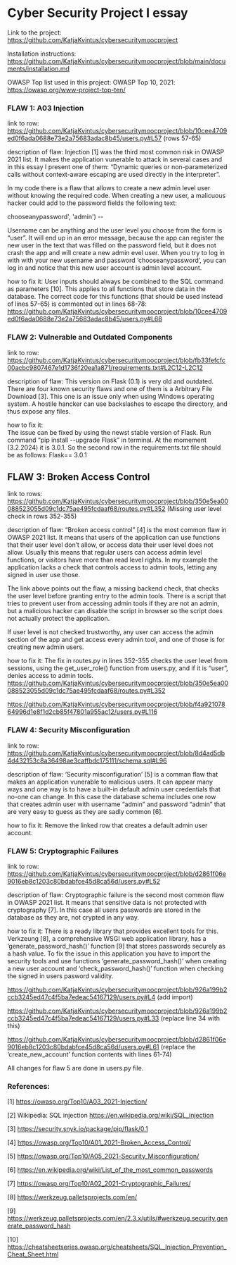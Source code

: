 
# Cyber Security Project I essay


Link to the project:
https://github.com/KatjaKvintus/cybersecuritymoocproject 

Installation instructions: 
https://github.com/KatjaKvintus/cybersecuritymoocproject/blob/main/documents/installation.md 

OWASP Top list used in this project: 
OWASP Top 10, 2021: https://owasp.org/www-project-top-ten/



### FLAW 1: A03 Injection 

link to row: https://github.com/KatjaKvintus/cybersecuritymoocproject/blob/10cee4709ed0f6ada0688e73e2a75683adac8b45/users.py#L57 
(rows 57-65)

description of flaw: 
Injection [1] was the third most common risk in OWASP 2021 list. It makes the application vunerable to attack in several cases and in this essay I present one of them: “Dynamic queries or non-parameterized calls without context-aware escaping are used directly in the interpreter”.

In my code there is a flaw that allows to create a new admin level user without knowing the required code. When creating a new user, a malicuous hacker could add to the password fields the following text:

chooseanypassword', 'admin') --

Username can be anything and the user level you choose from the form is “user”. It will end up in an error message, because the app can register the new user in the text that was filled on the password field, but it does not crash the app and will create a new admin evel user. When you try to log in with with your new username and password ‘chooseanypassword’, you can log in and notice that this new user account is admin level account. 

how to fix it: 
User inputs should always be combined to the SQL command as parameters [10]. This applies to all functions that store data in the database. The correct code for this functions (that should be used instead of lines 57-65) is commented out in lines 68-78: https://github.com/KatjaKvintus/cybersecuritymoocproject/blob/10cee4709ed0f6ada0688e73e2a75683adac8b45/users.py#L68 



### FLAW 2: Vulnerable and Outdated Components 

link to row: https://github.com/KatjaKvintus/cybersecuritymoocproject/blob/fb33fefcfc00acbc9807467e1d1736f20ea1a871/requirements.txt#L2C12-L2C12 

description of flaw: 
This version on Flask (0.1) is very old and outdated. There are four known security flaws and one of them is a Arbitrary File Download [3]. This one is an issue only when using Windows operating system. A hostile hancker can use backslashes to escape the directory, and thus expose any files. 

how to fix it:  
The issue can be fixed by using the newst stable version of Flask. Run command “pip install --upgrade Flask” in terminal. At the momement (3.2.2024) it is 3.0.1. So the second row in the requirements.txt file should be as follows:
Flask== 3.0.1



## FLAW 3: Broken Access Control

link to rows:
https://github.com/KatjaKvintus/cybersecuritymoocproject/blob/350e5ea00088523055d09c1dc75ae495fcdaaf68/routes.py#L352
(Missing user level check in rows 352-355)

description of flaw:
“Broken access control” [4] is the most common flaw in OWASP 2021 list. It means that users of the application can use functions that their user level don’t allow, or access data their user level does not allow. Usually this means that regular users can access admin level functions, or visitors have more than read level rights. In my example the application lacks a check that controls access to admin tools, letting any signed in user use those.

The link above points out the flaw, a missing backend check, that checks the user level before granting entry to the admin tools. There is a script that tries to prevent user from accessing admin tools if they are not an admin, but a malicious hacker can disable the script in browser so the script does not actually protect the application.

If user level is not checked trustworthy, any user can access the admin section of the app and get access every admin tool,  and one of those is for creating new admin users. 

how to fix it: 
The fix in routes.py in lines 352-355 checks the user level from sessions, using the get_user_role() function from users.py, and if it is “user”, denies access to admin tools. 
https://github.com/KatjaKvintus/cybersecuritymoocproject/blob/350e5ea00088523055d09c1dc75ae495fcdaaf68/routes.py#L352

https://github.com/KatjaKvintus/cybersecuritymoocproject/blob/f4a92107864996d1e8f1d2cb85f47801a955ac12/users.py#L116 


### FLAW 4: Security Misconfiguration 

link to row:
https://github.com/KatjaKvintus/cybersecuritymoocproject/blob/8d4ad5db4d432153c8a36498ae3caffbdc175111/schema.sql#L96 

description of flaw: 
‘Security misconfiguration’ [5] is a comman flaw that makes an application vunerable to malicious users. It can appear many ways and one way is to have a built-in default admin user credentials that no-one can change. In this case the database schema includes one row that creates admin user with username “admin” and password “admin” that are very easy to guess as they are sadly common [6].

how to fix it: 
Remove the linked row that creates a default admin user account.



### FLAW 5: Cryptographic Failures 

link to row:
https://github.com/KatjaKvintus/cybersecuritymoocproject/blob/d2861f06e9016eb8c1203c80bdabfce45d8ca56d/users.py#L52 

description of flaw:
Cryptographic failure is the second most common flaw in OWASP 2021 list. It means that sensitive data is not protected with cryptography [7]. In this case all users passwords are stored in the database as they are, not crypted in any way. 

how to fix it: 
There is a ready library that provides excellent tools for this. Verkzeung [8], a comprehensive WSGI web application library, has a ‘generate_password_hash()’ function [9] that stores passwords securely as a hash value. To fix the issue in this application you have to import the security tools and use functions ‘generate_password_hash()’ when creating a new user account and ‘check_password_hash()’ function when checking the signed in users pasword validity.

https://github.com/KatjaKvintus/cybersecuritymoocproject/blob/926a199b2ccb3245ed47c4f5ba7edeac54167129/users.py#L4 (add import)

https://github.com/KatjaKvintus/cybersecuritymoocproject/blob/926a199b2ccb3245ed47c4f5ba7edeac54167129/users.py#L33 (replace line 34 with this)

https://github.com/KatjaKvintus/cybersecuritymoocproject/blob/d2861f06e9016eb8c1203c80bdabfce45d8ca56d/users.py#L61 (replace the ‘create_new_account’ function contents with lines 61-74)

All changes for flaw 5 are done in users.py file. 


### References:


[1] https://owasp.org/Top10/A03_2021-Injection/  

[2] Wikipedia: SQL injection https://en.wikipedia.org/wiki/SQL_injection 

[3] https://security.snyk.io/package/pip/flask/0.1 

[4] https://owasp.org/Top10/A01_2021-Broken_Access_Control/ 

[5] https://owasp.org/Top10/A05_2021-Security_Misconfiguration/ 

[6] https://en.wikipedia.org/wiki/List_of_the_most_common_passwords 

[7] https://owasp.org/Top10/A02_2021-Cryptographic_Failures/ 

[8] https://werkzeug.palletsprojects.com/en/ 

[9] https://werkzeug.palletsprojects.com/en/2.3.x/utils/#werkzeug.security.generate_password_hash 

[10] https://cheatsheetseries.owasp.org/cheatsheets/SQL_Injection_Prevention_Cheat_Sheet.html 
